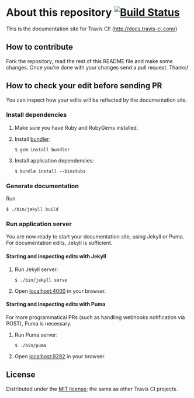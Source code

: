 # About this repository [![Build Status](https://travis-ci.org/travis-ci/docs-travis-ci-com.svg?branch=master)](https://travis-ci.org/travis-ci/docs-travis-ci-com)

This is the documentation site for Travis CI! (<http://docs.travis-ci.com/>)

## How to contribute

Fork the repository, read the rest of this README file and make some changes.
Once you're done with your changes send a pull request. Thanks!

## How to check your edit before sending PR

You can inspect how your edits will be reflected by the documentation site.

### Install dependencies

1. Make sure you have Ruby and RubyGems installed.

1. Install [bundler](http://bundler.io/):

    ```sh-session
    $ gem install bundler
    ```

1. Install application dependencies:

    ```sh-session
    $ bundle install --binstubs
    ```

### Generate documentation

Run

```sh-session
$ ./bin/jekyll build
```


### Run application server

You are now ready to start your documentation site, using Jekyll or Puma.
For documentation edits, Jekyll is sufficient.

#### Starting and inspecting edits with Jekyll

1. Run Jekyll server:

    ```sh-session
    $ ./bin/jekyll serve
    ```

1. Open [localhost:4000](http://localhost:4000/) in your browser.

#### Starting and inspecting edits with Puma

For more programmatical PRs (such as handling webhooks notification
via POST), Puma is necessary.

1. Run Puma server:

    ```sh-session
    $ ./bin/puma
    ```

1. Open [localhost:9292](http://localhost:9292/) in your browser.

## License

Distributed under the [MIT license](https://opensource.org/licenses/MIT); the same as other Travis CI projects.
